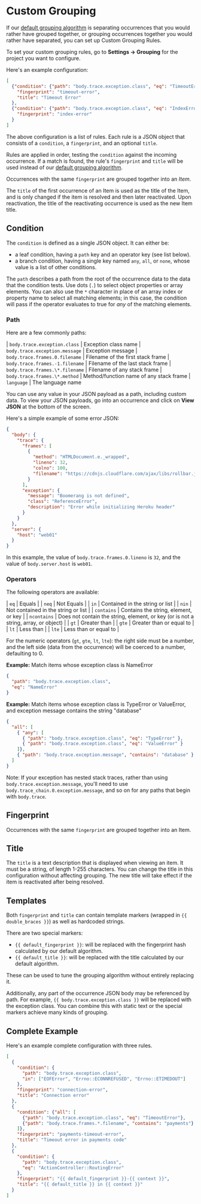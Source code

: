# Custom Grouping

If our [default grouping algorithm](https://rollbar.com/docs/grouping-algorithm/) is separating occurrences that you would rather have grouped together, or grouping occurrences together you would rather have separated, you can set up Custom Grouping Rules.

To set your custom grouping rules, go to **Settings -> Grouping** for the project you want to configure.

Here's an example configuration:

```json
[
  {"condition": {"path": "body.trace.exception.class", "eq": "TimeoutError"},
    "fingerprint": "timeout-error",
    "title": "Timeout Error"
  },
  {"condition": {"path": "body.trace.exception.class", "eq": "IndexError"},
    "fingerprint": "index-error"
  }
]
```

The above configuration is a list of rules. Each rule is a JSON object that consists of a
`condition`, a `fingerprint`, and an optional `title`. 

Rules are applied in order, testing the `condition` against the incoming occurrence. If a match is
found, the rule's `fingerprint` and `title` will be used instead of our [default grouping algorithm](/docs/grouping-algorithm/).

Occurrences with the same `fingerprint` are grouped together into an _Item_. 

The `title` of the first occurrence of an Item is used as the title of the Item, and is only changed if the item is resolved and then later reactivated. Upon reactivation, the title of the reactivating occurrence is used as the new Item title.

## Condition

The `condition` is defined as a single JSON object. It can either be:

-   a leaf condition, having a `path` key and an operator key (see list
    below).
-   a branch condition, having a single key named `any`, `all`, or
    `none`, whose value is a list of other conditions.

The `path` describes a path from the root of the occurrence data to the
data that the condition tests. Use dots (`.`) to select object
properties or array elements. You can also use the `*` character in
place of an array index or property name to select all matching
elements; in this case, the condition will pass if the operator
evaluates to true for *any* of the matching elements.

### Path

Here are a few commonly paths:

| `body.trace.exception.class` | Exception class name
| `body.trace.exception.message` | Exception message
| `body.trace.frames.0.filename` | Filename of the first stack frame
| `body.trace.frames.-1.filename` | Filename of the last stack frame
| `body.trace.frames.\*.filename` | Filename of any stack frame
| `body.trace.frames.\*.method` | Method/function name of any stack frame
| `language` | The language name

You can use any value in your JSON payload as a path, including custom data.  To view your JSON payloads, go into an occurrence and click on **View JSON** at the bottom of the screen.

Here's a simple example of some error JSON:

```json
{
  "body": {
    "trace": {
      "frames": [
        {
          "method": "HTMLDocument.e._wrapped", 
          "lineno": 32, 
          "colno": 100, 
          "filename": "https://cdnjs.cloudflare.com/ajax/libs/rollbar.js/1.9.3/rollbar.min.js"
        }
      ], 
      "exception": {
        "message": "Boomerang is not defined", 
        "class": "ReferenceError", 
        "description": "Error while initializing Heroku header"
      }
    }
  },
  "server": {
    "host": "web01"
  }
}
```
In this example, the value of `body.trace.frames.0.lineno` is `32`, and the value of `body.server.host` is `web01`. 

### Operators

The following operators are available:

| `eq` | Equals |
| `neq` | Not Equals |
| `in` | Contained in the string or list |
| `nin` | Not contained in the string or list |
| `contains` | Contains the string, element, or key |
| `ncontains` | Does not contain the string, element, or key (or is not a string, array, or object) |
| `gt` | Greater than |
| `gte` | Greater than or equal to |
| `lt` | Less than |
| `lte` | Less than or equal to |

For the numeric operators (`gt`, `gte`, `lt`, `lte`): the right side must be a
number, and the left side (data from the occurrence) will be coerced to
a number, defaulting to 0.

**Example:** Match items whose exception class is NameError

```json
{
  "path": "body.trace.exception.class",
  "eq": "NameError"
}
```

**Example:** Match items whose exception class is TypeError or
ValueError, and exception message contains the string "database"

```json
{
  "all": [
    { "any": [
      { "path": "body.trace.exception.class", "eq": "TypeError" },
      { "path": "body.trace.exception.class", "eq": "ValueError" }
    ]},
    { "path": "body.trace.exception.message", "contains": "database" }
  ]
}
```

Note: If your exception has nested stack traces, rather than using `body.trace.exception.message`, you'll need to use `body.trace_chain.0.exception.message`, and so on for any paths that begin with `body.trace`. 

## Fingerprint

Occurrences with the same `fingerprint` are grouped together into an Item.

## Title

The `title` is a text description that is displayed when viewing an item.  It must be a string, of length 1-255 characters. You can change the title in this configuration without affecting grouping. The new title will take effect if the item is reactivated after being resolved.

## Templates

Both `fingerprint` and `title` can contain template markers (wrapped in
`{{ double_braces }}`) as well as hardcoded strings.

There are two special markers:

-   `{{ default_fingerprint }}`: will be replaced with the fingerprint
    hash calculated by our default algorithm.
-   `{{ default_title }}`: will be replaced with the title calculated by
    our default algorithm.

These can be used to tune the grouping algorithm without entirely
replacing it.

Additionally, any part of the occurrence JSON body may be referenced by
path. For example, `{{ body.trace.exception.class }}` will be replaced
with the exception class. You can combine this with static text or the
special markers achieve many kinds of grouping.

## Complete Example

Here's an example complete configuration with three rules.

```json
[
  { 
    "condition": {
      "path": "body.trace.exception.class",
      "in": ["EOFError", "Errno::ECONNREFUSED", "Errno::ETIMEDOUT"]
    },
    "fingerprint": "connection-error",
    "title": "Connection error"
  },
  { 
    "condition": {"all": [
      {"path": "body.trace.exception.class", "eq": "TimeoutError"},
      {"path": "body.trace.frames.*.filename", "contains": "payments"}
    ]},
    "fingerprint": "payments-timeout-error",
    "title": "Timeout error in payments code"
  },
  {
    "condition": {
      "path": "body.trace.exception.class",
      "eq": "ActionController::RoutingError"
    },
    "fingerprint": "{{ default_fingerprint }}-{{ context }}",
    "title": "{{ default_title }} in {{ context }}"
  }
]
```
